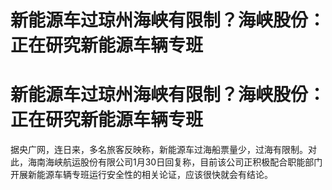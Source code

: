 # 新能源车过琼州海峡有限制？海峡股份：正在研究新能源车辆专班

# 新能源车过琼州海峡有限制？海峡股份：正在研究新能源车辆专班

据央广网，连日来，多名旅客反映称，新能源车过海船票量少，过海有限制。对此，海南海峡航运股份有限公司1月30日回复称，目前该公司正积极配合职能部门开展新能源车辆专班运行安全性的相关论证，应该很快就会有结论。

